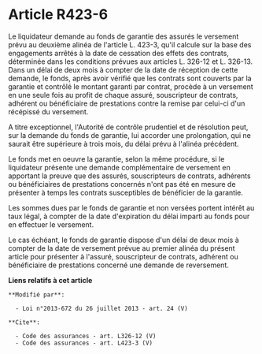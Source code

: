 # Article R423-6

Le liquidateur demande au fonds de garantie des assurés le versement prévu au deuxième alinéa de l'article L. 423-3, qu'il
calcule sur la base des engagements arrêtés à la date de cessation des effets des contrats, déterminée dans les conditions
prévues aux articles L. 326-12 et L. 326-13. Dans un délai de deux mois à compter de la date de réception de cette demande,
le fonds, après avoir vérifié que les contrats sont couverts par la garantie et contrôlé le montant garanti par contrat,
procède à un versement en une seule fois au profit de chaque assuré, souscripteur de contrats, adhérent ou bénéficiaire de
prestations contre la remise par celui-ci d'un récépissé du versement. 

A titre exceptionnel, l'Autorité de contrôle prudentiel et de résolution peut, sur la demande du fonds de garantie, lui
accorder une prolongation, qui ne saurait être supérieure à trois mois, du délai prévu à l'alinéa précédent. 

Le fonds met en oeuvre la garantie, selon la même procédure, si le liquidateur présente une demande complémentaire de
versement en apportant la preuve que des assurés, souscripteurs de contrats, adhérents ou bénéficiaires de prestations
concernés n'ont pas été en mesure de présenter à temps les contrats susceptibles de bénéficier de la garantie. 

Les sommes dues par le fonds de garantie et non versées portent intérêt au taux légal, à compter de la date d'expiration du
délai imparti au fonds pour en effectuer le versement. 

Le cas échéant, le fonds de garantie dispose d'un délai de deux mois à compter de la date de versement prévue au premier
alinéa du présent article pour présenter à l'assuré, souscripteur de contrats, adhérent ou bénéficiaire de prestations
concerné une demande de reversement.

**Liens relatifs à cet article**

	**Modifié par**:

	  - Loi n°2013-672 du 26 juillet 2013 - art. 24 (V)

	**Cite**:

	  - Code des assurances - art. L326-12 (V)
	  - Code des assurances - art. L423-3 (V)
